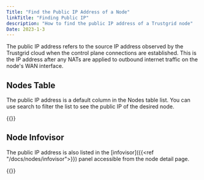 ```yaml
---
Title: "Find the Public IP Address of a Node"
linkTitle: "Finding Public IP"
description: "How to find the public IP address of a Trustgrid node"
Date: 2023-1-3
---
```


The public IP address refers to the source IP address observed by the Trustgrid cloud when the control plane connections are established. This is the IP address after any NATs are applied to outbound internet traffic on the node's WAN interface.

## Nodes Table
The public IP address is a default column in the Nodes table list. You can use search to filter the list to see the public IP of the desired node.

{{<tgimg src="nodes-table-public-ip.png" caption="Example Nodes table with public IP column" width="80%">}}

## Node Infovisor
The public IP address is also listed in the [infovisor]({{<ref "/docs/nodes/infovisor">}}) panel accessible from the node detail page.

{{<tgimg src="node-infovisor-public-ip.png" caption="Public IP listed in infovisor" width="80%">}}